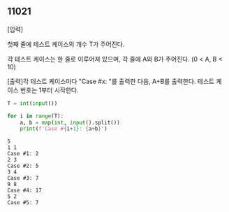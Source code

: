 ## 11021

[입력]

첫째 줄에 테스트 케이스의 개수 T가 주어진다.

각 테스트 케이스는 한 줄로 이루어져 있으며, 각 줄에 A와 B가 주어진다. (0 < A, B < 10)

[출력]각 테스트 케이스마다 "Case #x: "를 출력한 다음, A+B를 출력한다. 테스트 케이스 번호는 1부터 시작한다.

```python
T = int(input())

for i in range(T):
    a, b = map(int, input().split())
    print(f'Case #{i+1}: {a+b}')
```

```
5
1 1
Case #1: 2
2 3
Case #2: 5
3 4
Case #3: 7
9 8
Case #4: 17
5 2
Case #5: 7
```